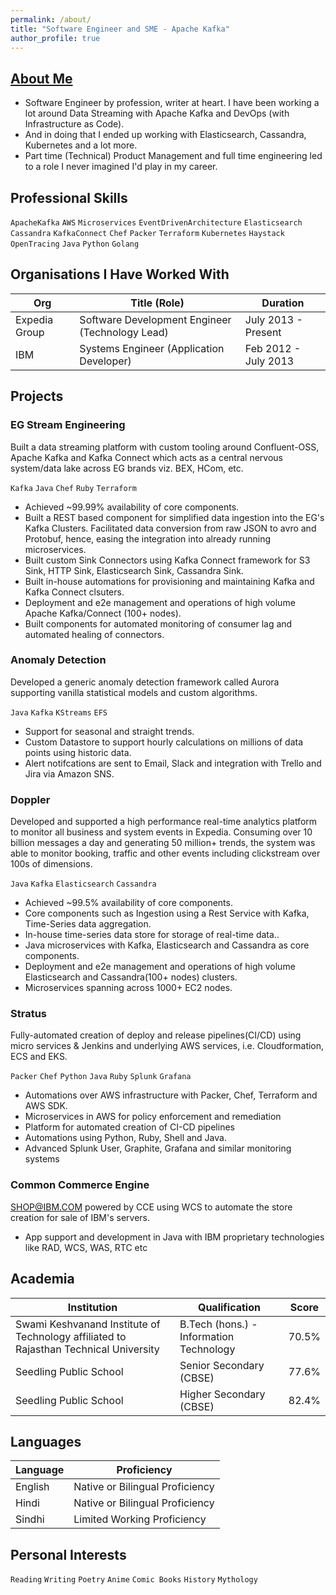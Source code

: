 ```yaml
---
permalink: /about/
title: "Software Engineer and SME - Apache Kafka"
author_profile: true
---
```


## [About Me](https://about.me/vikas.lalwani)

- Software Engineer by profession, writer at heart. I have been working a lot around Data Streaming with Apache Kafka and DevOps (with Infrastructure as Code).  
- And in doing that I ended up working with Elasticsearch, Cassandra, Kubernetes and a lot more.  
- Part time (Technical) Product Management and full time engineering led to a role I never imagined I'd play in my career.  

## Professional Skills

`ApacheKafka` `AWS` `Microservices` `EventDrivenArchitecture` `Elasticsearch` `Cassandra` `KafkaConnect` `Chef` `Packer` `Terraform` `Kubernetes` `Haystack` `OpenTracing` `Java` `Python` `Golang`

## Organisations I Have Worked With

| Org | Title (Role) | Duration |
| ----------- | ----------- | ----------- |
| Expedia Group | Software Development Engineer (Technology Lead) | July 2013 - Present |
| IBM | Systems Engineer (Application Developer) | Feb 2012 - July 2013 |

## Projects

### EG Stream Engineering

Built a data streaming platform with custom tooling around Confluent-OSS, Apache Kafka and Kafka Connect which acts as a central nervous system/data lake across EG brands viz. BEX, HCom, etc. 

`Kafka` `Java` `Chef` `Ruby` `Terraform`

- Achieved ~99.99% availability of core components.
- Built a REST based component for simplified data ingestion into the EG's Kafka Clusters. Facilitated data conversion from raw JSON to avro and Protobuf, hence, easing the integration into already running microservices.
- Built custom Sink Connectors using Kafka Connect framework for S3 Sink, HTTP Sink, Elasticsearch Sink, Cassandra Sink.
- Built in-house automations for provisioning and maintaining Kafka and Kafka Connect clsuters.
- Deployment and e2e management and operations of high volume Apache Kafka/Connect (100+ nodes). 
- Built components for automated monitoring of consumer lag and automated healing of connectors.

### Anomaly Detection

Developed a generic anomaly detection framework called Aurora supporting vanilla statistical models and custom algorithms. 

`Java` `Kafka` `KStreams` `EFS`

- Support for seasonal and straight trends.
- Custom Datastore to support hourly calculations on millions of data points using historic data.
- Alert notifcations are sent to Email, Slack and integration with Trello and Jira via Amazon SNS.

### Doppler

Developed and supported a high performance real-time analytics platform to monitor all business and system events in Expedia. Consuming over 10 billion messages a day and generating 50 million+ trends, the system was able to monitor booking, traffic and other events including clickstream over 100s of dimensions.

`Java` `Kafka` `Elasticsearch` `Cassandra`

- Achieved ~99.5% availability of core components.
- Core components such as Ingestion using a Rest Service with Kafka, Time-Series data aggregation.
- In-house time-series data store for storage of real-time data..
- Java microservices with Kafka, Elasticsearch and Cassandra as core components.
- Deployment and e2e management and operations of high volume Elasticsearch and Cassandra(100+ nodes) clusters.
- Microservices spanning across 1000+ EC2 nodes.

### Stratus

Fully-automated creation of deploy and release pipelines(CI/CD) using micro services & Jenkins and underlying AWS services, i.e. Cloudformation, ECS and EKS.

`Packer` `Chef` `Python` `Java` `Ruby` `Splunk` `Grafana`

- Automations over AWS infrastructure with Packer, Chef, Terraform and AWS SDK.
- Microservices in AWS for policy enforcement and remediation
- Platform for automated creation of CI-CD pipelines
- Automations using Python, Ruby, Shell and Java.
- Advanced Splunk User, Graphite, Grafana and similar monitoring systems

### Common Commerce Engine

SHOP@IBM.COM powered by CCE using WCS to automate the store creation for sale of IBM's servers.
- App support and development in Java with IBM proprietary technologies like RAD, WCS, WAS, RTC etc

## Academia

| Institution | Qualification | Score |
| ----------- | ----------- | ----------- |
| Swami Keshvanand Institute of Technology affiliated to Rajasthan Technical University | B.Tech (hons.) - Information Technology | 70.5% |
| Seedling Public School | Senior Secondary (CBSE) | 77.6% |
| Seedling Public School | Higher Secondary (CBSE) | 82.4% |


## Languages

| Language | Proficiency |
| ----------- | ----------- |
| English | Native or Bilingual Proficiency |
| Hindi | Native or Bilingual Proficiency |
| Sindhi | Limited Working Proficiency |

## Personal Interests

`Reading` `Writing` `Poetry` `Anime` `Comic Books` `History` `Mythology`
